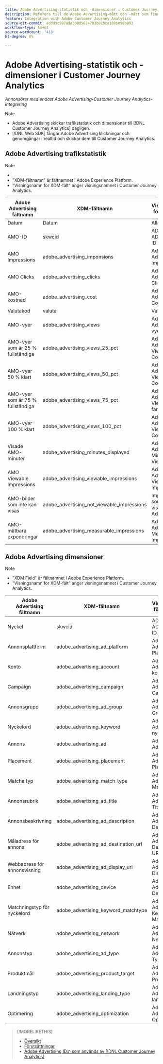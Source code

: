 ```yaml
---
title: Adobe Advertising-statistik och -dimensioner i Customer Journey Analytics
description: Referera till de Adobe Advertising-mått och -mått som finns i Customer Journey Analytics.
feature: Integration with Adobe Customer Journey Analytics
source-git-commit: eddd9c997ada380d5624703b82bca189be90b893
workflow-type: tm+mt
source-wordcount: '418'
ht-degree: 0%

---
```


# Adobe Advertising-statistik och -dimensioner i Customer Journey Analytics

*Annonsörer med endast Adobe Advertising-Customer Journey Analytics-integrering*

>[!NOTE]
>
>* Adobe Advertising skickar trafikstatistik och dimensioner till [!DNL Customer Journey Analytics] dagligen.
>* [!DNL Web SDK] fångar Adobe Advertising klickningar och genomgångar i realtid och skickar dem till Customer Journey Analytics.

## Adobe Advertising trafikstatistik

<!-- Verify column names -->

>[!NOTE]
>
>* &#x200B;
>* &quot;XDM-fältnamn&quot; är fältnamnet i Adobe Experience Platform.
>* &quot;Visningsnamn för XDM-fält&quot; anger visningsnamnet i Customer Journey Analytics.

| Adobe Advertising fältnamn | XDM-fältnamn | Visningsnamn för XDM-fält | Source |
|------------------------------|----------------|------------------------|--------|
| Datum | Datum | Alla | |
| AMO-ID | skwcid | ADOBE ADVERTISING ID | Alla |
| AMO Impressions | adobe_advertising_imponsions | Adobe Advertising Impressions | Alla |
| AMO Clicks | adobe_advertising_clicks | Adobe Advertising Clicks | Alla |
| AMO-kostnad | adobe_advertising_cost | Adobe Advertising Cost | Alla |
| Valutakod | valuta | Valuta | Alla |
| AMO-vyer | adobe_advertising_views | Adobe Advertising-vyer | Ad Cloud DSP |
| AMO-vyer som är 25 % fullständiga | adobe_advertising_views_25_pct | Adobe Advertising Views 25 % Complete | Ad Cloud DSP |
| AMO-vyer 50 % klart | adobe_advertising_views_50_pct | Adobe Advertising Views 50 % Complete | Ad Cloud DSP |
| AMO-vyer som är 75 % fullständiga | adobe_advertising_views_75_pct | Adobe Advertising Views är 75 % färdigt | Ad Cloud DSP |
| AMO-vyer 100 % klart | adobe_advertising_views_100_pct | Adobe Advertising Views 100 % Complete | Ad Cloud DSP |
| Visade AMO-minuter | adobe_advertising_minutes_displayed | Adobe Advertising Minutes Viewed | Ad Cloud DSP |
| AMO Viewable Impressions | adobe_advertising_viewable_impressions | Adobe Advertising Viewable Impressions | Ad Cloud DSP |
| AMO-bilder som inte kan visas | adobe_advertising_not_viewable_impressions | Impressions som inte kan visas i Adobe Advertising | Ad Cloud DSP |
| AMO-mätbara exponeringar | adobe_advertising_measurable_impressions | Adobe Advertising Measurable Impressions | Ad Cloud DSP |

<!--
| Adobe Advertising Landing Page Views | adobe_advertising_landing_page_views | Adobe Advertising Landing Page Views | Meta Only |
| Adobe Advertising App Events | adobe_advertising_app_events | Adobe Advertising App Events | Meta Only |
| Adobe Advertising Engagements | adobe_advertising_engagements | Adobe Advertising Engagements | Meta Only |
| Adobe Advertising Ad Platform Conversions | adobe_advertising_ad_platform_conversions | Adobe Advertising Ad Platform Conversions | Meta Only |
| Adobe Advertising App Installs | adobe_advertising_app_installs | Adobe Advertising App Installs | Meta Only |
| Adobe Advertising Ad Platform Conversion Value | adobe_advertising_ad_platform_conversion_value | Adobe Advertising Ad Platform Conversion Value | Meta Only |
| Adobe Advertising Ad Platform Leads | adobe_advertising_ad_platform_leads | Adobe Advertising Ad Platform Leads | Meta Only |
| Adobe Advertising Page Like | adobe_advertising_page_like | Adobe Advertising Page Like | Meta Only |
| Adobe Advertising Phone Calls | adobe_advertising_phone_calls | Adobe Advertising Phone Calls | Meta Only |
| Adobe Advertising Messages | adobe_advertising_messages | Adobe Advertising Messages | Meta Only |
-->

## Adobe Advertising dimensioner

>[!NOTE]
>
>* &quot;XDM Field&quot; är fältnamnet i Adobe Experience Platform.
>* &quot;Visningsnamn för XDM-fält&quot; anger visningsnamnet i Customer Journey Analytics.

| Adobe Advertising fältnamn | XDM-fältnamn | Visningsnamn för XDM-fält | Source |
|------------------------------|----------------|------------------------|--------|
| Nyckel | skwcid | ADOBE ADVERTISING ID |
| Annonsplattform | adobe_advertising_ad_platform | Adobe Advertising Ad Platform |
| Konto | adobe_advertising_account | Adobe Advertising-konto |
| Campaign | adobe_advertising_campaign | Adobe Advertising Campaign |
| Annonsgrupp | adobe_advertising_ad_group | Adobe Advertising Ad Group |
| Nyckelord | adobe_advertising_keyword | Adobe Advertising-nyckelord |
| Annons | adobe_advertising_ad | Adobe Advertising Ad |
| Placement | adobe_advertising_placement | Adobe Advertising Placement |
| Matcha typ | adobe_advertising_match_type | Adobe Advertising Matchningstyp |
| Annonsrubrik | adobe_advertising_ad_title | Adobe Advertising Ad Title |
| Annonsbeskrivning | adobe_advertising_ad_description | Adobe Advertising Ad Description |
| Måladress för annons | adobe_advertising_ad_destination_url | Adobe Advertising Ad Destination URL |
| Webbadress för annonsvisning | adobe_advertising_ad_display_url | Adobe Advertising Ad Display URL |
| Enhet | adobe_advertising_device | Adobe Advertising Device |
| Matchningstyp för nyckelord | adobe_advertising_keyword_matchtype | Adobe Advertising Keyword MatchType |
| Nätverk | adobe_advertising_network | Adobe Advertising Network |
| Annonstyp | adobe_advertising_ad_type | Adobe Advertising Ad Type |
| Produktmål | adobe_advertising_product_target | Adobe Advertising Product Target |
| Landningstyp | adobe_advertising_landing_type | Adobe Advertising landningstyp |
| Optimering | adobe_advertising_optimization | Adobe Advertising Optimization |

>[!MORELIKETHIS]
>
>* [Översikt](overview.md)
>* [Förutsättningar](prerequisites.md)
>* [Adobe Advertising ID:n som används av [!DNL Customer Journey Analytics]](ids.md)
